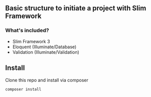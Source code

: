 ## Basic structure to initiate a project with Slim Framework

### What's included?
- Slim Framework 3
- Eloquent (Illuminate/Database)
- Validation (Illuminate/Validation)

## Install
Clone this repo and install via composer
```php
composer install
```
